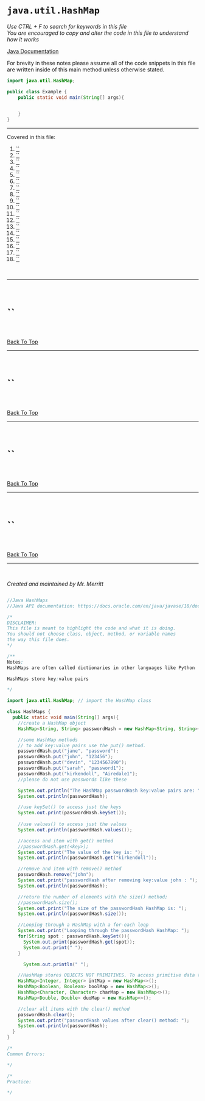 # `java.util.HashMap`
*Use CTRL + F to search for keywords in this file*  
*You are encouraged to copy and alter the code in this file to understand how it works*

[Java Documentation](https://docs.oracle.com/en/java/javase/index.html)

For brevity in these notes please assume all of the code snippets in this file are written inside of this main method unless otherwise stated.
```java
import java.util.HashMap;

public class Example {
    public static void main(String[] args){

        
    }
}
```
---

Covered in this file:
1. [``]()
1. [``]()
1. [``]()
1. [``]()
1. [``]()
1. [``]()
1. [``]()
1. [``]()
1. [``]()
1. [``]()
1. [``]()
1. [``]()
1. [``]()
1. [``]()
1. [``]()
1. [``]()
1. [``]()
1. [``]()

<br>

---

<br>

# ``


<br>

[Back To Top](#javautilhashmap)

---

<br>

# ``


<br>

[Back To Top](#javautilhashmap)

---

<br>

# ``


<br>

[Back To Top](#javautilhashmap)

---

<br>

# ``


<br>

[Back To Top](#javautilhashmap)

---

<br>

*Created and maintained by Mr. Merritt*

```java

//Java HashMaps
//Java API documentation: https://docs.oracle.com/en/java/javase/18/docs/api/index.html

/* 
DISCLAIMER: 
This file is meant to highlight the code and what it is doing. 
You should not choose class, object, method, or variable names 
the way this file does. 
*/

/**
Notes:
HashMaps are often called dictionaries in other languages like Python

HashMaps store key:value pairs

*/

import java.util.HashMap; // import the HashMap class

class HashMaps {
  public static void main(String[] args){
    //create a HashMap object
    HashMap<String, String> passwordHash = new HashMap<String, String>();

    //some HashMap methods
    // to add key:value pairs use the put() method. 
    passwordHash.put("jane", "password");
    passwordHash.put("john", "123456");
    passwordHash.put("devin", "1234567890");
    passwordHash.put("sarah", "password1");
    passwordHash.put("kirkendoll", "Airedale1");
    //please do not use passwords like these

    System.out.println("The HashMap passwordHash key:value pairs are: ");
    System.out.println(passwordHash);

    //use keySet() to access just the keys
    System.out.print(passwordHash.keySet());
    
    //use values() to access just the values
    System.out.println(passwordHash.values());

    //access and item with get() method
    //passwordHash.get(<key>);
    System.out.print("The value of the key is: ");
    System.out.println(passwordHash.get("kirkendoll"));

    //remove and item with remove() method
    passwordHash.remove("john");
    System.out.print("passwordHash after removing key:value john : ");
    System.out.println(passwordHash);

    //return the number of elements with the size() method;
    //passwordHash.size();
    System.out.print("The size of the passwordHash HashMap is: ");
    System.out.println(passwordHash.size());

    //Looping through a HashMap with a for-each loop
    System.out.print("Looping through the passwordHash HashMap: ");
    for(String spot : passwordHash.keySet()){
      System.out.print(passwordHash.get(spot));
      System.out.print(" ");
    }

      System.out.println(" ");

    //HashMap stores OBJECTS NOT PRIMITIVES. To access primitive data types use the wrapper class for each type(Integer,Boolean,Character,Double, etc.)
    HashMap<Integer, Integer> intMap = new HashMap<>();
    HashMap<Boolean, Boolean> boolMap = new HashMap<>();
    HashMap<Character, Character> charMap = new HashMap<>();
    HashMap<Double, Double> duoMap = new HashMap<>();

    //clear all items with the clear() method
    passwordHash.clear();
    System.out.print("passwordHash values after clear() method: ");
    System.out.println(passwordHash);
  }
}

/*
Common Errors:

*/

/*
Practice:

*/
```